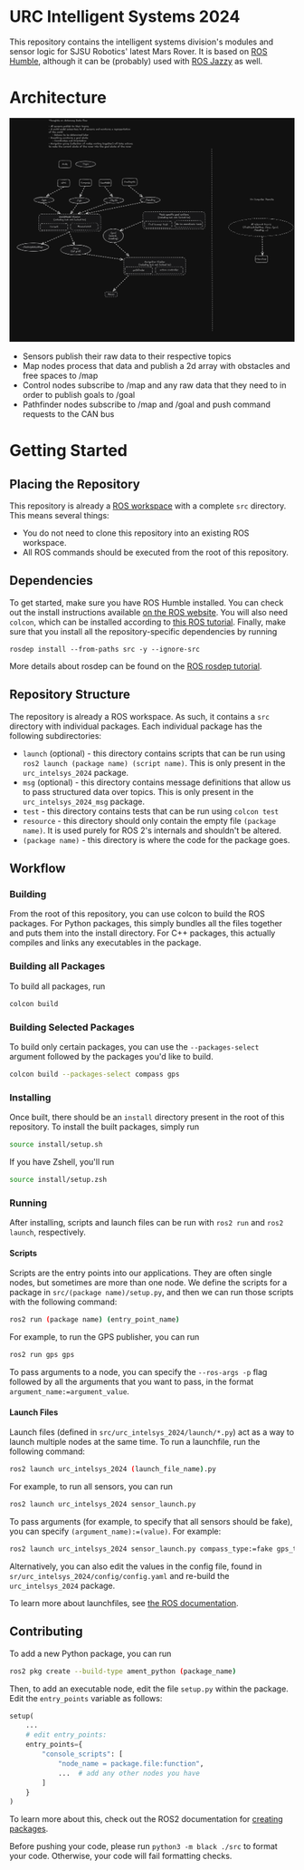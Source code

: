 # URC Intelligent Systems 2024

This repository contains the intelligent systems division's modules and sensor logic for SJSU Robotics' latest Mars Rover. It is based on [ROS Humble](https://docs.ros.org/en/humble/index.html), although it can be (probably) used with [ROS Jazzy](https://docs.ros.org/en/jazzy/index.html) as well.

# Architecture

![Diagram](/architectures/diagram.png)

- Sensors publish their raw data to their respective topics
- Map nodes process that data and publish a 2d array with obstacles and free spaces to /map
- Control nodes subscribe to /map and any raw data that they need to in order to publish goals to /goal
- Pathfinder nodes subscribe to /map and /goal and push command requests to the CAN bus

# Getting Started

## Placing the Repository

This repository is already a [ROS workspace](https://docs.ros.org/en/humble/Tutorials/Beginner-Client-Libraries/Creating-A-Workspace/Creating-A-Workspace.html) with a complete `src` directory. This means several things:

- You do not need to clone this repository into an existing ROS workspace.
- All ROS commands should be executed from the root of this repository.

## Dependencies

To get started, make sure you have ROS Humble installed. You can check out the install instructions available [on the ROS website](https://docs.ros.org/en/humble/Installation.html). You will also need `colcon`, which can be installed according to [this ROS tutorial](https://docs.ros.org/en/humble/Tutorials/Beginner-Client-Libraries/Colcon-Tutorial.html). Finally, make sure that you install all the repository-specific dependencies by running

```
rosdep install --from-paths src -y --ignore-src
```

More details about rosdep can be found on the [ROS rosdep tutorial](https://docs.ros.org/en/humble/Tutorials/Intermediate/Rosdep.html).

## Repository Structure

The repository is already a ROS workspace. As such, it contains a `src` directory with individual packages. Each individual package has the following subdirectories:

- `launch` (optional) - this directory contains scripts that can be run using `ros2 launch (package name) (script name)`. This is only present in the `urc_intelsys_2024` package.
- `msg` (optional) - this directory contains message definitions that allow us to pass structured data over topics. This is only present in the `urc_intelsys_2024_msg` package.
- `test` - this directory contains tests that can be run using `colcon test`
- `resource` - this directory should only contain the empty file `(package name)`. It is used purely for ROS 2's internals and shouldn't be altered.
- `(package name)` - this directory is where the code for the package goes.

## Workflow

### Building

From the root of this repository, you can use colcon to build the ROS packages. For Python packages, this simply bundles all the files together and puts them into the install directory. For C++ packages, this actually compiles and links any executables in the package.

### Building all Packages

To build all packages, run

```sh
colcon build
```

### Building Selected Packages

To build only certain packages, you can use the `--packages-select` argument followed by the packages you'd like to build.

```sh
colcon build --packages-select compass gps
```

### Installing

Once built, there should be an `install` directory present in the root of this repository. To install the built packages, simply run

```sh
source install/setup.sh
```

If you have Zshell, you'll run

```sh
source install/setup.zsh
```

### Running

After installing, scripts and launch files can be run with `ros2 run` and `ros2 launch`, respectively.

#### Scripts

Scripts are the entry points into our applications. They are often single nodes, but sometimes are more than one node. We define the scripts for a package in `src/(package name)/setup.py`, and then we can run those scripts with the following command:

```sh
ros2 run (package name) (entry_point_name)
```

For example, to run the GPS publisher, you can run

```sh
ros2 run gps gps
```

To pass arguments to a node, you can specify the `--ros-args -p` flag followed by all the arguments that you want to pass, in the format `argument_name:=argument_value`.

#### Launch Files

Launch files (defined in `src/urc_intelsys_2024/launch/*.py`) act as a way to launch multiple nodes at the same time. To run a launchfile, run the following command:

```sh
ros2 launch urc_intelsys_2024 (launch_file_name).py
```

For example, to run all sensors, you can run

```sh
ros2 launch urc_intelsys_2024 sensor_launch.py
```

To pass arguments (for example, to specify that all sensors should be fake), you can specify `(argument_name):=(value)`. For example:

```sh
ros2 launch urc_intelsys_2024 sensor_launch.py compass_type:=fake gps_type:=fake
```

Alternatively, you can also edit the values in the config file, found in `sr/urc_intelsys_2024/config/config.yaml` and re-build the `urc_intelsys_2024` package.

To learn more about launchfiles, see [the ROS documentation](https://docs.ros.org/en/humble/Tutorials/Intermediate/Launch/Creating-Launch-Files.html).

## Contributing

To add a new Python package, you can run

```sh
ros2 pkg create --build-type ament_python (package_name)
```

Then, to add an executable node, edit the file `setup.py` within the package. Edit the `entry_points` variable as follows:

```py
setup(
    ...
    # edit entry_points:
    entry_points={
        "console_scripts": [
            "node_name = package.file:function",
            ...  # add any other nodes you have
        ]
    }
)
```

To learn more about this, check out the ROS2 documentation for [creating packages](https://docs.ros.org/en/humble/Tutorials/Beginner-Client-Libraries/Creating-Your-First-ROS2-Package.html).

Before pushing your code, please run `python3 -m black ./src` to format your code. Otherwise, your code will fail formatting checks.
